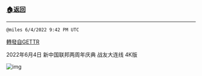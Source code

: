 ###  [:house:返回](README.md)
---


`@miles 6/4/2022 9:42 PM UTC`

[轉發自GETTR](https://gettr.com/post/p1cpnonb719)

2022年6月4日 新中国联邦两周年庆典 战友大连线 4K版

![img](https://media.gettr.com/group18/origin/2022/06/04/21/d30bd007-7ac1-9f58-24a0-a63e79c8f0c0/6383d6c383a688bc0ce747d8282e44b3.jpeg)
